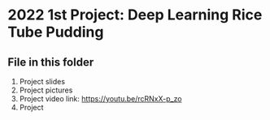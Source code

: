 # 2022 1st Project: Deep Learning Rice Tube Pudding
## File in this folder
1. Project slides
2. Project pictures
3. Project video link: https://youtu.be/rcRNxX-p_zo
4. Project